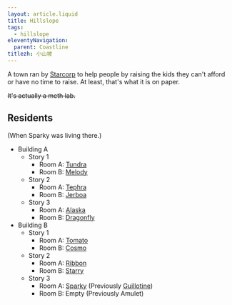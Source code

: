 ```yaml
---
layout: article.liquid
title: Hillslope
tags:
  - hillslope
eleventyNavigation:
  parent: Coastline
titlezh: 小山坡
---
```


A town ran by [Starcorp](/world/bauhinia/starcorp/) to help people by raising the kids they can't afford or have no time to raise. At least, that's what it is on paper.

~~It's actually a meth lab.~~

## Residents

(When Sparky was living there.)

- Building A
  - Story 1
	- Room A: [Tundra](/characters/tundra/)
	- Room B: [Melody](/characters/melody/)
  - Story 2
	- Room A: [Tephra](/characters/tephra/)
	- Room B: [Jerboa](/characters/jerboa/)
  - Story 3
	- Room A: [Alaska](/characters/alaska/)
	- Room B: [Dragonfly](/characters/dragonfly/)
- Building B
  - Story 1
	- Room A: [Tomato](/characters/tomato/)
	- Room B: [Cosmo](/characters/cosmo/)
  - Story 2
	- Room A: [Ribbon](/characters/ribbon/)
	- Room B: [Starry](/characters/starry/)
  - Story 3
	- Room A: [Sparky](/characters/sparky/) (Previously [Guillotine](/characters/guillotine/))
	- Room B: Empty (Previously Amulet)
